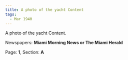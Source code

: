 ```yaml
---  
title: A photo of the yacht Content  
tags:  
  - Mar 1940  
---  
```

  
A photo of the yacht Content.  
  
Newspapers: **Miami Morning News or The Miami Herald**  
  
Page: **1**, Section: **A** 
